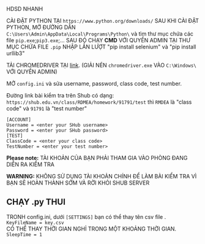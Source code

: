 HDSD NHANH

CÀI ĐẶT PYTHON TẠI `https://www.python.org/downloads/`
SAU KHI CÀI ĐẶT PYTHON, MỞ ĐƯỜNG DẪN `C:\Users\Admin\AppData\Local\Programs\Python\` và tìm thư mục chứa các file `pip.exe`;`pip3.exe`;...
SAU ĐÓ CHẠY **CMD** VỚI QUYỀN ADMIN TẠI THƯ MỤC CHỨA FILE `.pip`
NHẬP LẦN LƯỢT "pip install selenium" và "pip install urllib3"

TẢI CHROMEDRIVER TẠI [link](https://chromedriver.chromium.org/getting-started). 
(GIẢI NÉN `chromedriver.exe` VÀO `C:\Windows\` VỚI QUYỀN ADMIN)

MỞ `config.ini` và sửa username, password, class code, test number.


Đường link bài kiểm tra trên Shub có dạng: `https://shub.edu.vn/class/RDMEA/homework/91791/test` thì `RMDEA` là "class code" và `91791` là "test number"
```
[ACCOUNT]
Username = <enter your SHub username>
Password = <enter your SHub password>
[TEST]
ClassCode = <enter your class code>
TestNumber = <enter your test number>
```
**Please note:** TÀI KHOẢN CỦA BẠN PHẢI THAM GIA VÀO PHÒNG ĐANG DIỄN RA KIỂM TRA

**WARNING:** KHÔNG SỬ DỤNG TÀI KHOẢN CHÍNH ĐỂ LÀM BÀI KIỂM TRA VÌ BẠN SẼ HOÀN THÀNH SỚM VÀ RỜI KHỎI SHUB SERVER

CHẠY .py THUI
------

TRONH config.ini, dưới `[SETTINGS]` bạn có thể thay tên csv file .\
`KeyFileName = key.csv`\
CÓ THỂ THAY THỜI GIAN NGHỈ TRONG MỘT KHOẢNG THỜI GIAN.\
`SleepTime = 1`



